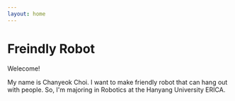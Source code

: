 ```yaml
---
layout: home
---
```

# Freindly Robot

Welecome! 

My name is Chanyeok Choi. I want to make friendly robot that can hang out with people. So, I'm majoring in Robotics at the Hanyang University ERICA.




